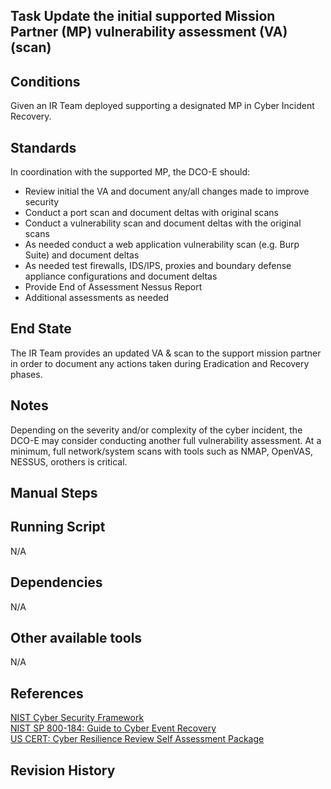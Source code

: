 ## Task Update the initial supported Mission Partner (MP) vulnerability assessment (VA) (scan)  


## Conditions  
Given an IR Team deployed supporting a designated MP in Cyber Incident Recovery.  


## Standards  
In coordination with the supported MP, the DCO-E should:  

* Review initial the VA and document any/all changes made to improve security  
* Conduct a port scan and document deltas with original scans  
* Conduct a vulnerability scan and document deltas with the original scans  
* As needed conduct a web application vulnerability scan (e.g. Burp Suite) and document deltas  
* As needed test firewalls, IDS/IPS, proxies and boundary defense appliance configurations and document deltas  
* Provide End of Assessment Nessus Report  
* Additional assessments as needed 

## End State 
The IR Team provides an updated VA & scan to the support mission partner in order to document any actions taken during Eradication and Recovery phases.   


## Notes  
Depending on the severity and/or complexity of the cyber incident, the DCO-E may consider conducting another full vulnerability assessment. At a minimum, full network/system scans with tools such as NMAP, OpenVAS, NESSUS, orothers is critical.  


## Manual Steps  
 

## Running Script  
N/A  


## Dependencies  
N/A  


## Other available tools  
N/A  


## References  
[NIST Cyber Security Framework](https://www.nist.gov/cyberframework)  
[NIST SP 800-184: Guide to Cyber Event Recovery](https://csrc.nist.gov/publications/detail/sp/800-184/final)  
[US CERT: Cyber Resilience Review Self Assessment Package](https://www.cisa.gov/uscert/resources/assessments)  

## Revision History  
